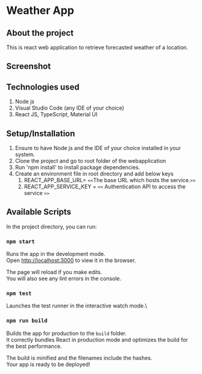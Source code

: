 # Weather App

## About the project

This is react web application to retrieve forecasted weather of a location.

## Screenshot

## Technologies used

1. Node js
2. Visual Studio Code (any IDE of your choice)
3. React JS, TypeScript, Material UI

## Setup/Installation

1. Ensure to have Node js and the IDE of your choice installed in your system.
2. Clone the project and go to root folder of the webapplication
3. Run 'npm install' to install package dependencies.
4. Create an environment file in root directory and add below keys
   1. REACT_APP_BASE_URL= `<<`The base URL which hosts the service.`>>`
   2. REACT_APP_SERVICE_KEY = `<<` Authentication API to access the service `>>`

## Available Scripts

In the project directory, you can run:

### `npm start`

Runs the app in the development mode.\
Open [http://localhost:3000](http://localhost:3000) to view it in the browser.

The page will reload if you make edits.\
You will also see any lint errors in the console.

### `npm test`

Launches the test runner in the interactive watch mode.\

### `npm run build`

Builds the app for production to the `build` folder.\
It correctly bundles React in production mode and optimizes the build for the best performance.

The build is minified and the filenames include the hashes.\
Your app is ready to be deployed!
